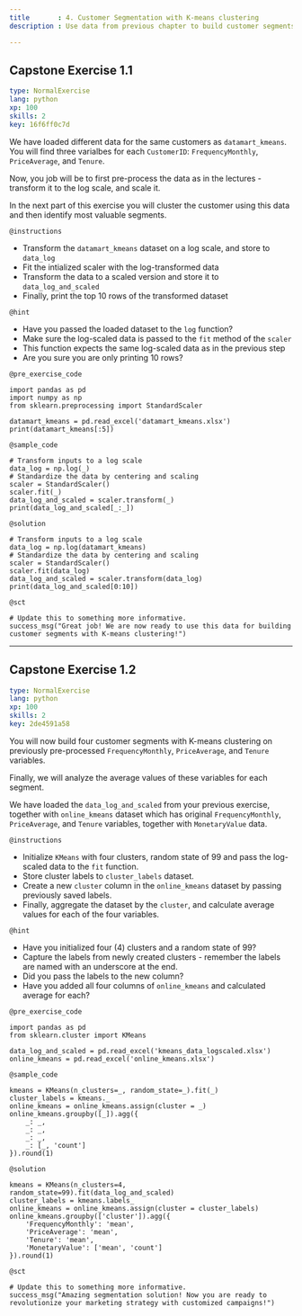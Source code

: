 ```yaml
---
title       : 4. Customer Segmentation with K-means clustering
description : Use data from previous chapter to build customer segments based on their recency, frequency, and monetary value

---
```

## Capstone Exercise 1.1

```yaml
type: NormalExercise
lang: python
xp: 100
skills: 2
key: 16f6ff0c7d

```
We have loaded different data for the same customers as `datamart_kmeans`. You will find three varialbes for each `CustomerID`: `FrequencyMonthly`, `PriceAverage`, and `Tenure`.

Now, you job will be to first pre-process the data as in the lectures - transform it to the log scale, and scale it. 

In the next part of this exercise you will cluster the customer using this data and then identify most valuable segments.

`@instructions`
- Transform the `datamart_kmeans` dataset on a log scale, and store to `data_log`
- Fit the intialized scaler with the log-transformed data
- Transform the data to a scaled version and store it to `data_log_and_scaled`
- Finally, print the top 10 rows of the transformed dataset

`@hint`
- Have you passed the loaded dataset to the `log` function?
- Make sure the log-scaled data is passed to the `fit` method of the `scaler`
- This function expects the same log-scaled data as in the previous step
- Are you sure you are only printing 10 rows?

`@pre_exercise_code`
```{python}
import pandas as pd
import numpy as np
from sklearn.preprocessing import StandardScaler

datamart_kmeans = pd.read_excel('datamart_kmeans.xlsx')
print(datamart_kmeans[:5])
```
`@sample_code`
```{python}
# Transform inputs to a log scale
data_log = np.log(_)
# Standardize the data by centering and scaling
scaler = StandardScaler()
scaler.fit(_)
data_log_and_scaled = scaler.transform(_)
print(data_log_and_scaled[_:_])
```
`@solution`
```{python}
# Transform inputs to a log scale
data_log = np.log(datamart_kmeans)
# Standardize the data by centering and scaling
scaler = StandardScaler()
scaler.fit(data_log)
data_log_and_scaled = scaler.transform(data_log)
print(data_log_and_scaled[0:10])
```
`@sct`
```{python}
# Update this to something more informative.
success_msg("Great job! We are now ready to use this data for building customer segments with K-means clustering!")
```

---
## Capstone Exercise 1.2

```yaml
type: NormalExercise
lang: python
xp: 100
skills: 2
key: 2de4591a58
```

You will now build four customer segments with K-means clustering on previously pre-processed `FrequencyMonthly`, `PriceAverage`, and `Tenure` variables.

Finally, we will analyze the average values of these variables for each segment.

We have loaded the `data_log_and_scaled` from your previous exercise, together with `online_kmeans` dataset which has original `FrequencyMonthly`, `PriceAverage`, and `Tenure` variables, together with `MonetaryValue` data.

`@instructions`
- Initialize `KMeans` with four clusters, random state of 99 and pass the log-scaled data to the `fit` function.
- Store cluster labels to `cluster_labels` dataset.
- Create a new `cluster` column in the `online_kmeans` dataset by passing previously saved labels.
- Finally, aggregate the dataset by the `cluster`, and calculate average values for each of the four variables.

`@hint`
- Have you initialized four (4) clusters and a random state of 99?
- Capture the labels from newly created clusters - remember the labels are named with an underscore at the end.
- Did you pass the labels to the new column?
- Have you added all four columns of `online_kmeans` and calculated average for each?

`@pre_exercise_code`
```{python}
import pandas as pd
from sklearn.cluster import KMeans

data_log_and_scaled = pd.read_excel('kmeans_data_logscaled.xlsx')
online_kmeans = pd.read_excel('online_kmeans.xlsx')
```
`@sample_code`
```{python}
kmeans = KMeans(n_clusters=_, random_state=_).fit(_)
cluster_labels = kmeans._
online_kmeans = online_kmeans.assign(cluster = _)
online_kmeans.groupby([_]).agg({
    _: _,
    _: _,
    _: _,
    _: [_, 'count']
}).round(1)
```
`@solution`
```{python}
kmeans = KMeans(n_clusters=4, random_state=99).fit(data_log_and_scaled)
cluster_labels = kmeans.labels_
online_kmeans = online_kmeans.assign(cluster = cluster_labels)
online_kmeans.groupby(['cluster']).agg({
    'FrequencyMonthly': 'mean',
    'PriceAverage': 'mean',
    'Tenure': 'mean',
    'MonetaryValue': ['mean', 'count']
}).round(1)
```
`@sct`
```{python}
# Update this to something more informative.
success_msg("Amazing segmentation solution! Now you are ready to revolutionize your marketing strategy with customized campaigns!")
```

